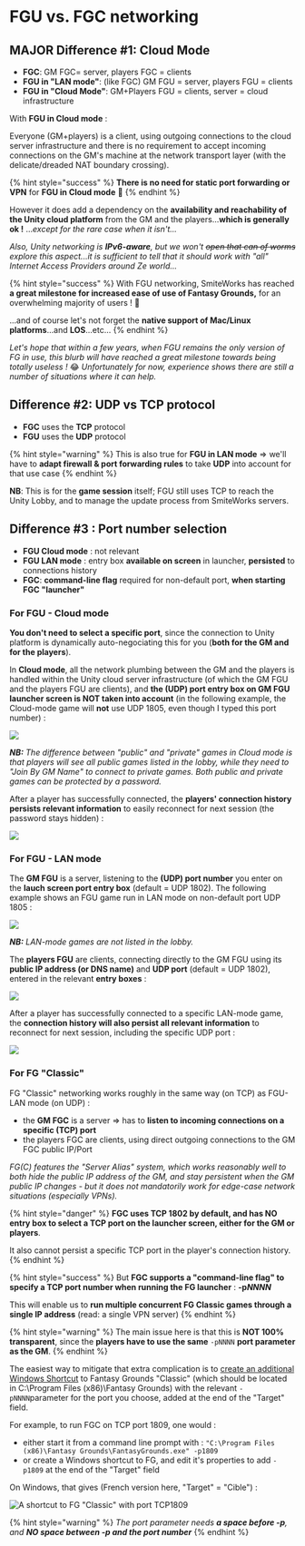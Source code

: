 # FGU vs. FGC networking

## MAJOR Difference \#1: Cloud Mode

* **FGC**: GM FGC= server, players FGC = clients
* **FGU in "LAN mode"**: \(like FGC\) GM FGU = server, players FGU = clients
* **FGU in "Cloud Mode"**: GM+Players FGU = clients, server = cloud infrastructure

With **FGU in Cloud mode** :

Everyone \(GM+players\) is a client, using outgoing connections to the cloud server infrastructure and there is no requirement to accept incoming connections on the GM's machine at the network transport layer \(with the delicate/dreaded NAT boundary crossing\).

{% hint style="success" %}
**There is no need for static port forwarding or VPN**  for **FGU in Cloud mode** 🙌 
{% endhint %}

However it does add a dependency on the **availability and reachability of the Unity cloud platform** from the GM and the players...**which is generally ok !** ..._except for the rare case when it isn't..._

_Also, Unity networking is **IPv6-aware**, but we won't_ ~~_open that can of worms_~~ _explore this aspect...it is sufficient to tell that it should work with "all" Internet Access Providers around Ze world..._

{% hint style="success" %}
With FGU networking, SmiteWorks has reached **a great milestone for increased ease of use of Fantasy Grounds,** for an overwhelming majority of users ! 👏 

...and of course let's not forget the **native support of Mac/Linux platforms**...and **LOS**...etc...
{% endhint %}

_Let's hope that within a few years, when FGU remains the only version of FG in use, this blurb will have reached a great milestone towards being totally useless !_ 😂 _Unfortunately for now, experience shows there are still a number of situations where it can help._

## Difference \#2: UDP vs TCP protocol

* **FGC** uses the **TCP** protocol
* **FGU** uses the **UDP** protocol

{% hint style="warning" %}
This is also true for **FGU in LAN mode** =&gt; we'll have to **adapt firewall & port forwarding rules** to take **UDP** into account for that use case
{% endhint %}

**NB**: This is for the **game session** itself;  FGU still uses TCP to reach the Unity Lobby, and to manage the update process from SmiteWorks servers.

## **Difference \#3 : Port number selection**

* **FGU Cloud mode** : not relevant
* **FGU LAN mode** : entry box **available on screen** in launcher, **persisted** to connections history
* **FGC**: **command-line flag** required for non-default port, **when starting FGC "launcher"**

###  For FGU - Cloud mode

**You don't need to select a specific port**, since the connection to Unity platform is dynamically auto-negociating this for you \(**both for the GM and for the players**\).

In **Cloud mode**, all the network plumbing between the GM and the players is handled within the Unity cloud server infrastructure \(of which the GM FGU and the players FGU are clients\), and **the \(UDP\) port entry box on GM FGU launcher screen is NOT taken into account** \(in the following example, the Cloud-mode game will **not** use UDP 1805, even though I typed this port number\) :

![](../.gitbook/assets/image%20%28187%29.png)

_**NB:** The difference between "public" and "private" games in Cloud mode is that players will see all public games listed in the lobby, while they need to "Join By GM Name" to connect to private games.  Both public and private games can be protected by a password._

After a player has successfully connected, the **players' connection history persists relevant information** to easily reconnect for next session \(the password stays hidden\) :

![](../.gitbook/assets/image%20%28196%29.png)



### For FGU - LAN mode

The **GM FGU** is a server, listening to the **\(UDP\) port number** you enter on the **lauch screen port entry box** \(default = UDP 1802\).  The following example shows an FGU game run in LAN mode on non-default port UDP 1805 :

![](../.gitbook/assets/image%20%28195%29.png)

_**NB:** LAN-mode games are not listed in the lobby._

The **players FGU** are clients, connecting directly to the GM FGU using its **public IP address \(or DNS name\)** and **UDP port** \(default = UDP 1802\), entered in the relevant **entry boxes** :

![](../.gitbook/assets/image%20%28186%29.png)

After a player has successfully connected to a specific LAN-mode game, the **connection history will also persist all relevant information** to reconnect for next session, including the specific UDP port :

![](../.gitbook/assets/image%20%28191%29.png)



### For FG "Classic"

FG "Classic" networking works roughly in the same way \(on TCP\) as FGU-LAN mode \(on UDP\) :

* the **GM FGC** is a server =&gt; has to **listen to incoming connections on a specific \(TCP\) port**
* the players FGC are clients, using direct outgoing connections to the GM FGC public IP/Port

_FG\(C\) features the "Server Alias" system, which works reasonably well to both hide the public IP address of the GM, and stay persistent when the GM public IP changes - but it does not mandatorily work for edge-case network situations \(especially VPNs\)._

{% hint style="danger" %}
**FGC uses TCP 1802 by default, and has NO entry box to select a TCP port on the launcher screen, either for the GM or players**.

It also cannot persist a specific TCP port in the player's connection history.
{% endhint %}

{% hint style="success" %}
But **FGC supports a "command-line flag" to specify a TCP port number when running the FG launcher** : **-p**_**NNNN**_

This will enable us to **run multiple concurrent FG Classic games through a single IP address** \(read: a single VPN server\)
{% endhint %}

{% hint style="warning" %}
The main issue here is that this is **NOT 100% transparent**, since the **players have to use the same**  `-pNNNN` **port parameter as the GM**.
{% endhint %}



The easiest way to mitigate that extra complication is to [create an additional Windows Shortcut](https://www.digitalcitizen.life/how-create-shortcuts) to Fantasy Grounds "Classic" \(which should be located in C:\Program Files \(x86\)\Fantasy Grounds\) with the relevant  `-pNNNN`parameter for the port you choose, added at the end of the "Target" field.

For example, to run FGC on TCP port 1809, one would :

* either start it from a command line prompt with : `"C:\Program Files (x86)\Fantasy Grounds\FantasyGrounds.exe" -p1809`
* or create a Windows shortcut to FG, and edit it's properties to add  `-p1809` at the end of the "Target" field

On Windows, that gives \(French version here, "Target" = "Cible"\) :

![A shortcut to FG &quot;Classic&quot; with port TCP1809](../.gitbook/assets/image%20%28188%29.png)

{% hint style="warning" %}
_The port parameter needs **a space before -p**, and **NO space between -p and the port number**_
{% endhint %}

